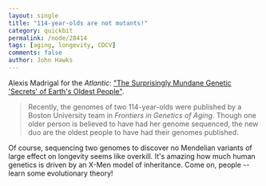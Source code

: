 ```yaml
---
layout: single 
title: "114-year-olds are not mutants!" 
category: quickbit
permalink: /node/28414
tags: [aging, longevity, CDCV] 
comments: false 
author: John Hawks 
---
```


Alexis Madrigal for the <em>Atlantic</em>: <a href="http://www.theatlantic.com/health/archive/2012/01/the-surprisingly-mundane-genetic-secrets-of-earths-oldest-people/251009/">"The Surprisingly Mundane Genetic 'Secrets' of Earth's Oldest People"</a>. 

<blockquote>Recently, the genomes of two 114-year-olds were published by a Boston University team in <em>Frontiers in Genetics of Aging</em>. Though one older person is believed to have had her genome sequenced, the new duo are the oldest people to have had their genomes published.</blockquote>

Of course, sequencing two genomes to discover no Mendelian variants of large effect on longevity seems like overkill. It's amazing how much human genetics is driven by an X-Men model of inheritance. Come on, people -- learn some evolutionary theory!

